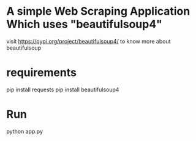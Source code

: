 # A simple Web Scraping Application Which uses "beautifulsoup4"
visit https://pypi.org/project/beautifulsoup4/ to know more about beautifulsoup
# requirements 
pip install requests
pip install beautifulsoup4
# Run 
python app.py

